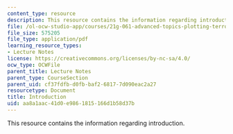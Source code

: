 ```yaml
---
content_type: resource
description: This resource contains the information regarding introduction.
file: /ol-ocw-studio-app/courses/21g-061-advanced-topics-plotting-terror-in-european-culture-spring-2004/aa8a1aac41d0e9861815166d1b58d37b_MIT21G_061S04_introduction.pdf
file_size: 575205
file_type: application/pdf
learning_resource_types:
- Lecture Notes
license: https://creativecommons.org/licenses/by-nc-sa/4.0/
ocw_type: OCWFile
parent_title: Lecture Notes
parent_type: CourseSection
parent_uid: cf37fdfb-d0fb-baf2-6817-7d090eac2a27
resourcetype: Document
title: Introduction
uid: aa8a1aac-41d0-e986-1815-166d1b58d37b
---
```

This resource contains the information regarding introduction.